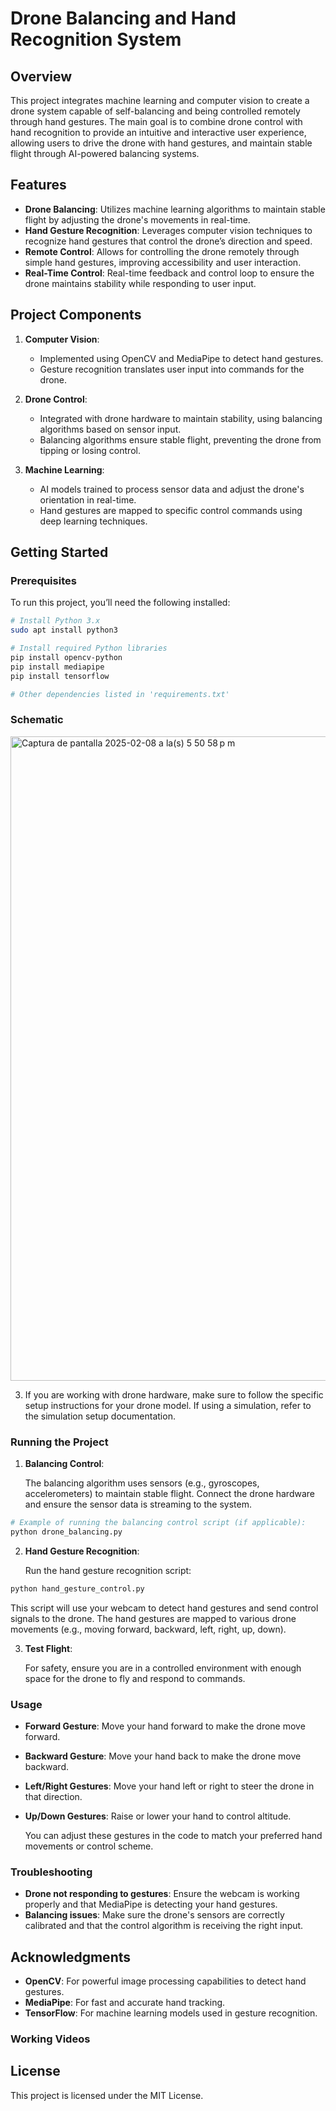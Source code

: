 
# Drone Balancing and Hand Recognition System

## Overview

This project integrates machine learning and computer vision to create a drone system capable of self-balancing and being controlled remotely through hand gestures. The main goal is to combine drone control with hand recognition to provide an intuitive and interactive user experience, allowing users to drive the drone with hand gestures, and maintain stable flight through AI-powered balancing systems.

## Features

- **Drone Balancing**: Utilizes machine learning algorithms to maintain stable flight by adjusting the drone's movements in real-time.
- **Hand Gesture Recognition**: Leverages computer vision techniques to recognize hand gestures that control the drone’s direction and speed.
- **Remote Control**: Allows for controlling the drone remotely through simple hand gestures, improving accessibility and user interaction.
- **Real-Time Control**: Real-time feedback and control loop to ensure the drone maintains stability while responding to user input.

## Project Components

1. **Computer Vision**:
   - Implemented using OpenCV and MediaPipe to detect hand gestures.
   - Gesture recognition translates user input into commands for the drone.
  
2. **Drone Control**:
   - Integrated with drone hardware to maintain stability, using balancing algorithms based on sensor input.
   - Balancing algorithms ensure stable flight, preventing the drone from tipping or losing control.

3. **Machine Learning**:
   - AI models trained to process sensor data and adjust the drone's orientation in real-time.
   - Hand gestures are mapped to specific control commands using deep learning techniques.

## Getting Started

### Prerequisites

To run this project, you’ll need the following installed:

```bash
# Install Python 3.x
sudo apt install python3

# Install required Python libraries
pip install opencv-python
pip install mediapipe
pip install tensorflow

# Other dependencies listed in 'requirements.txt'
```
### Schematic


<img width="1031" alt="Captura de pantalla 2025-02-08 a la(s) 5 50 58 p m" src="https://github.com/user-attachments/assets/22fb4d8b-d474-42a2-b9eb-f88b24827d6c" />

3. If you are working with drone hardware, make sure to follow the specific setup instructions for your drone model. If using a simulation, refer to the simulation setup documentation.

### Running the Project

1. **Balancing Control**: 

   The balancing algorithm uses sensors (e.g., gyroscopes, accelerometers) to maintain stable flight. Connect the drone hardware and ensure the sensor data is streaming to the system.

```bash
# Example of running the balancing control script (if applicable):
python drone_balancing.py
```

2. **Hand Gesture Recognition**: 

   Run the hand gesture recognition script:

```bash
python hand_gesture_control.py
```

   This script will use your webcam to detect hand gestures and send control signals to the drone. The hand gestures are mapped to various drone movements (e.g., moving forward, backward, left, right, up, down).

3. **Test Flight**: 

   For safety, ensure you are in a controlled environment with enough space for the drone to fly and respond to commands.

### Usage

- **Forward Gesture**: Move your hand forward to make the drone move forward.
- **Backward Gesture**: Move your hand back to make the drone move backward.
- **Left/Right Gestures**: Move your hand left or right to steer the drone in that direction.
- **Up/Down Gestures**: Raise or lower your hand to control altitude.
  
  You can adjust these gestures in the code to match your preferred hand movements or control scheme.

### Troubleshooting

- **Drone not responding to gestures**: Ensure the webcam is working properly and that MediaPipe is detecting your hand gestures.
- **Balancing issues**: Make sure the drone's sensors are correctly calibrated and that the control algorithm is receiving the right input.

## Acknowledgments

- **OpenCV**: For powerful image processing capabilities to detect hand gestures.
- **MediaPipe**: For fast and accurate hand tracking.
- **TensorFlow**: For machine learning models used in gesture recognition.

### Working Videos

## License

This project is licensed under the MIT License.
